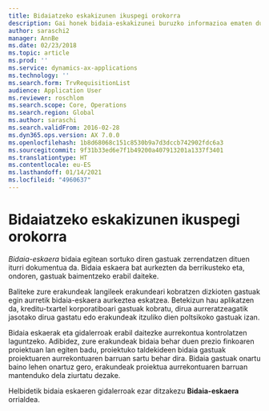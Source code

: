```yaml
---
title: Bidaiatzeko eskakizunen ikuspegi orokorra
description: Gai honek bidaia-eskakizunei buruzko informazioa ematen du. Bidaia eskatzeko dokumentuak aurreikusitako bidaia-gastuak.
author: saraschi2
manager: AnnBe
ms.date: 02/23/2018
ms.topic: article
ms.prod: ''
ms.service: dynamics-ax-applications
ms.technology: ''
ms.search.form: TrvRequisitionList
audience: Application User
ms.reviewer: roschlom
ms.search.scope: Core, Operations
ms.search.region: Global
ms.author: saraschi
ms.search.validFrom: 2016-02-28
ms.dyn365.ops.version: AX 7.0.0
ms.openlocfilehash: 1b8d68068c151c8530b9a7d3dccb742902fdc6a3
ms.sourcegitcommit: 9f31b33ed6e7f1b49200a407913201a1337f3401
ms.translationtype: HT
ms.contentlocale: eu-ES
ms.lasthandoff: 01/14/2021
ms.locfileid: "4960637"
---
```

# <a name="travel-requisitions-overview"></a>Bidaiatzeko eskakizunen ikuspegi orokorra

*Bidaia-eskaera* bidaia egitean sortuko diren gastuak zerrendatzen dituen iturri dokumentua da. Bidaia eskaera bat aurkezten da berrikusteko eta, ondoren, gastuak baimentzeko erabil daiteke.

Baliteke zure erakundeak langileek erakundeari kobratzen dizkioten gastuak egin aurretik bidaia-eskaera aurkeztea eskatzea. Betekizun hau aplikatzen da, kreditu-txartel korporatiboari gastuak kobratu, dirua aurreratzeagatik jasotako dirua gastatu edo erakundeak itzuliko dien poltsikoko gastuak izan.

Bidaia eskaerak eta gidalerroak erabil daitezke aurrekontua kontrolatzen laguntzeko. Adibidez, zure erakundeak bidaia behar duen prezio finkoaren proiektuan lan egiten badu, proiektuko taldekideen bidaia gastuak proiektuaren aurrekontuaren barruan sartu behar dira. Bidaia gastuak onartu baino lehen onartuz gero, erakundeak proiektua aurrekontuaren barruan mantenduko dela ziurtatu dezake.

Helbidetik bidaia eskaeren gidalerroak ezar ditzakezu **Bidaia-eskaera** orrialdea.
